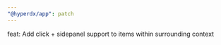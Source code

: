 ```yaml
---
"@hyperdx/app": patch
---
```


feat: Add click + sidepanel support to items within surrounding context
